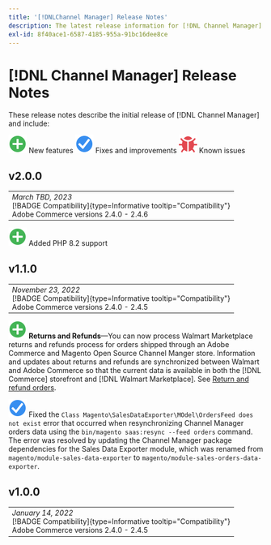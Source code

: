 ```yaml
---
title: '[!DNLChannel Manager] Release Notes'
description: The latest release information for [!DNL Channel Manager] from Adobe Commerce.
exl-id: 8f40ace1-6587-4185-955a-91bc16dee8ce
---
```

# [!DNL Channel Manager] Release Notes

These release notes describe the initial release of [!DNL Channel Manager] and include:

![New](../assets/new.svg) New features
![Fixed issue](../assets/fix.svg) Fixes and improvements
![Known issue](../assets/bug.svg) Known issues


## v2.0.0

<table>
<tr style="border: 0;">
  <td>
    <i>March TBD, 2023</i><br>
    [!BADGE Compatibility]{type=Informative tooltip="Compatibility"}<br>Adobe Commerce versions 2.4.0 - 2.4.6
  </td>
  </tr>
  </table>
  
  ![New](../assets/new.svg)<!--CHAN-5204--> Added PHP 8.2 support
  
  
## v1.1.0

<table >
<tr style="border: 0;">
  <td>
    <i>November 23, 2022</i><br>
    [!BADGE Compatibility]{type=Informative tooltip="Compatibility"}<br>Adobe Commerce versions 2.4.0 - 2.4.5
  </td>
  </tr>
</table>
  
![New](../assets/new.svg)<!--CHAN-5204--> **Returns and Refunds**—You can now process Walmart Marketplace returns and refunds process for orders shipped through an Adobe Commerce and Magento Open Source Channel Manger store. Information and updates about returns and refunds are synchronized between Walmart and Adobe Commerce so that the current data is available in both the [!DNL Commerce] storefront and [!DNL Walmart Marketplace]. See [Return and refund orders](return-refund-orders.md).

![Fixed](../assets/fix.svg)<!--CHAN-5661--> Fixed the `Class Magento\SalesDataExporter\MOdel\OrdersFeed does not exist` error that occurred when resynchronizing Channel Manager orders data using the `bin/magento saas:resync --feed orders` command. The error was resolved by updating the Channel Manager package dependencies for the Sales Data Exporter module, which was renamed from `magento/module-sales-data-exporter` to `magento/module-sales-orders-data-exporter`.

## v1.0.0

<table>
<tr style="border: 0;">
  <td>
    <i>January 14, 2022</i><br>
    [!BADGE Compatibility]{type=Informative tooltip="Compatibility"}<br>Adobe Commerce versions 2.4.0 - 2.4.5
  </td>
  </tr>
</table>

